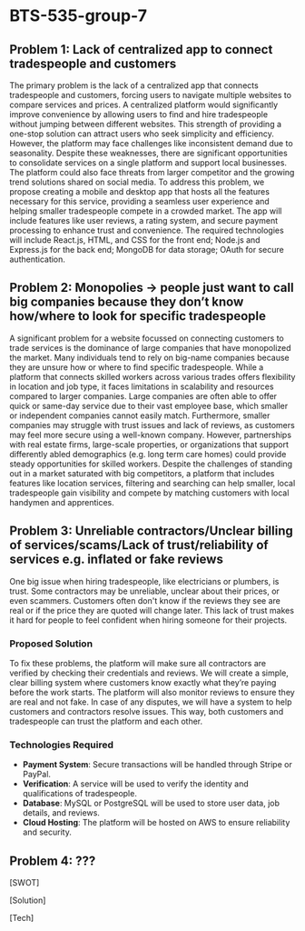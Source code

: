 # BTS-535-group-7

## Problem 1: Lack of centralized app to connect tradespeople and customers

The primary problem is the lack of a centralized app that connects tradespeople and customers, forcing users to navigate multiple websites to compare services and prices. A centralized platform would significantly improve convenience by allowing users to find and hire tradespeople without jumping between different websites. This strength of providing a one-stop solution can attract users who seek simplicity and efficiency. However, the platform may face challenges like inconsistent demand due to seasonality. Despite these weaknesses, there are significant opportunities to consolidate services on a single platform and support local businesses. The platform could also face threats from larger competitor and the growing trend solutions shared on social media. To address this problem, we propose creating a mobile and desktop app that hosts all the features necessary for this service, providing a seamless user experience and helping smaller tradespeople compete in a crowded market. The app will include features like user reviews, a rating system, and secure payment processing to enhance trust and convenience. The required technologies will include React.js, HTML, and CSS for the front end; Node.js and Express.js for the back end; MongoDB for data storage; OAuth for secure authentication.

## Problem 2: Monopolies → people just want to call big companies because they don’t know how/where to look for specific tradespeople 

A significant problem for a website focussed on connecting customers to trade services is the dominance of large companies that have monopolized the market. Many individuals tend to rely on big-name companies because they are unsure how or where to find specific tradespeople. While a platform that connects skilled workers across various trades offers flexibility in location and job type, it faces limitations in scalability and resources compared to larger companies. Large companies are often able to offer quick or same-day service due to their vast employee base, which smaller or independent companies cannot easily match. Furthermore, smaller companies may struggle with trust issues and lack of reviews, as customers may feel more secure using a well-known company. However, partnerships with real estate firms, large-scale properties, or organizations that support differently abled demographics (e.g. long term care homes) could provide steady opportunities for skilled workers. Despite the challenges of standing out in a market saturated with big competitors, a platform that includes features like location services, filtering and searching can help smaller, local tradespeople gain visibility and compete by matching customers with local handymen and apprentices.

## Problem 3: Unreliable contractors/Unclear billing of services/scams/Lack of trust/reliability of services e.g. inflated or fake reviews 

One big issue when hiring tradespeople, like electricians or plumbers, is trust. Some contractors may be unreliable, unclear about their prices, or even scammers. Customers often don't know if the reviews they see are real or if the price they are quoted will change later. This lack of trust makes it hard for people to feel confident when hiring someone for their projects.

### Proposed Solution

To fix these problems, the platform will make sure all contractors are verified by checking their credentials and reviews. We will create a simple, clear billing system where customers know exactly what they’re paying before the work starts. The platform will also monitor reviews to ensure they are real and not fake. In case of any disputes, we will have a system to help customers and contractors resolve issues. This way, both customers and tradespeople can trust the platform and each other.

### Technologies Required

- **Payment System**: Secure transactions will be handled through Stripe or PayPal.
- **Verification**: A service will be used to verify the identity and qualifications of tradespeople.
- **Database**: MySQL or PostgreSQL will be used to store user data, job details, and reviews.
- **Cloud Hosting**: The platform will be hosted on AWS to ensure reliability and security.


## Problem 4: ???

[SWOT]

[Solution]

[Tech]
